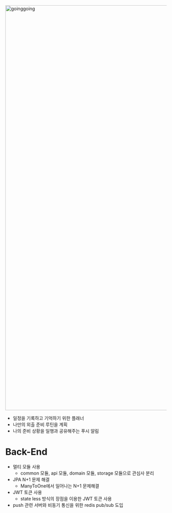 <img width="1267" alt="goinggoing" src="https://github.com/banseok1216/GoingGoing/assets/114564687/8473e02a-eb28-4479-a057-30efcaac60c6">

- 일정을 기록하고 기억하기 위한 플래너
- 나만의 외출 준비 루틴을 계획
- 나의 준비 상황을 일행과 공유해주는 푸시 알림

# Back-End

- 멀티 모듈 사용
    - common 모듈, api 모듈, domain 모듈, storage 모듈으로 관심사 분리
- JPA N+1 문제 해결
    - ManyToOne에서 일어나는 N+1 문제해결
- JWT 토큰 사용
    - state less 방식의 장점을 이용한 JWT 토큰 사용
- push 관련 서버와 비동기 통신을 위한 redis pub/sub 도입
